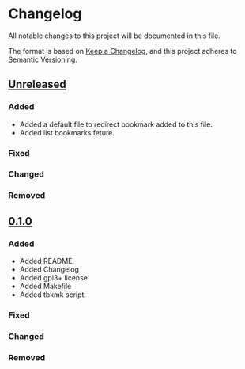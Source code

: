 # Changelog

All notable changes to this project will be documented in this file.

The format is based on [Keep a Changelog](https://keepachangelog.com/en/1.0.0/),
and this project adheres to [Semantic Versioning](https://semver.org/spec/v2.0.0.html).

## [Unreleased]

### Added

* Added a default file to redirect bookmark added to this file.
* Added list bookmarks feture.

### Fixed

### Changed

### Removed

## [0.1.0]

### Added 

* Added README.
* Added Changelog
* Added gpl3+ license
* Added Makefile
* Added tbkmk script

### Fixed

### Changed

### Removed

[unreleased]: https://github.com/TinyToolSH/tbkmk/compare/0.1.0...HEAD
[0.1.0]: https://github.com/TinyToolSH/tbkmk/releases/tag/0.1.0

